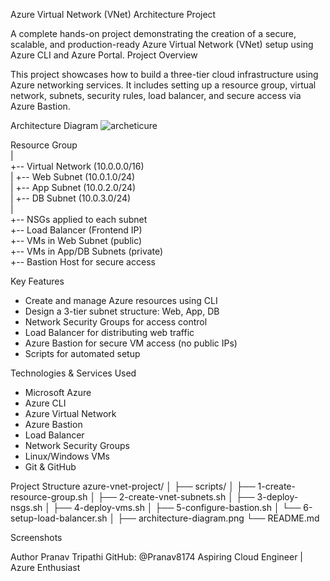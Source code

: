 Azure Virtual Network (VNet) Architecture Project

A complete hands-on project demonstrating the creation of a secure, scalable, and production-ready Azure Virtual Network (VNet) setup using Azure CLI and Azure Portal.
Project Overview

This project showcases how to build a three-tier cloud infrastructure using Azure networking services. It includes setting up a resource group, virtual network, subnets, security rules, load balancer, and secure access via Azure Bastion.


Architecture Diagram
 ![archeticure](https://github.com/user-attachments/assets/bd1a808c-cad5-484a-b4af-97d496daf58d)

Resource Group  
|  
+-- Virtual Network (10.0.0.0/16)  
|   +-- Web Subnet (10.0.1.0/24)  
|   +-- App Subnet (10.0.2.0/24)  
|   +-- DB Subnet (10.0.3.0/24)  
|  
+-- NSGs applied to each subnet  
+-- Load Balancer (Frontend IP)  
+-- VMs in Web Subnet (public)  
+-- VMs in App/DB Subnets (private)  
+-- Bastion Host for secure access  

 Key Features

- Create and manage Azure resources using CLI
- Design a 3-tier subnet structure: Web, App, DB
- Network Security Groups for access control
- Load Balancer for distributing web traffic
- Azure Bastion for secure VM access (no public IPs)
- Scripts for automated setup

 Technologies & Services Used

- Microsoft Azure
- Azure CLI
- Azure Virtual Network
- Azure Bastion
- Load Balancer
- Network Security Groups
- Linux/Windows VMs
- Git & GitHub

Project Structure
azure-vnet-project/
│
├── scripts/
│ ├── 1-create-resource-group.sh
│ ├── 2-create-vnet-subnets.sh
│ ├── 3-deploy-nsgs.sh
│ ├── 4-deploy-vms.sh
│ ├── 5-configure-bastion.sh
│ └── 6-setup-load-balancer.sh
│
├── architecture-diagram.png
└── README.md

Screenshots





Author
Pranav Tripathi
GitHub: @Pranav8174
Aspiring Cloud Engineer | Azure Enthusiast





